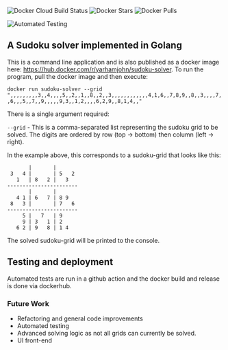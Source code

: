 ![Docker Cloud Build Status](https://img.shields.io/docker/cloud/build/yarhamjohn/sudoku-solver?style=for-the-badge)
![Docker Stars](https://img.shields.io/docker/stars/yarhamjohn/sudoku-solver?style=for-the-badge)
![Docker Pulls](https://img.shields.io/docker/pulls/yarhamjohn/sudoku-solver?style=for-the-badge)

![Automated Testing](https://github.com/yarhamjohn/sudoku-solver/workflows/Go/badge.svg?branch=master)

## A Sudoku solver implemented in Golang
This is a command line application and is also published as a docker image here: https://hub.docker.com/r/yarhamjohn/sudoku-solver.
To run the program, pull the docker image and then execute:

`docker run sudoku-solver --grid ",,,,,,,,,3,,4,,,,5,,2,,1,,8,,2,,3,,,,,,,,,,,,4,1,6,,7,8,9,,8,,3,,,,7,,6,,,5,,7,,9,,,,,9,3,,1,2,,,,6,2,9,,8,1,4,,"`

There is a single argument required:

`--grid` - This is a comma-separated list representing the sudoku grid to be solved. The digits are ordered by row (top -> bottom) then column (left -> right).

In the example above, this corresponds to a sudoku-grid that looks like this:

```
       |       |       
 3   4 |       | 5   2 
   1   | 8   2 |   3   
-----------------------
       |       |       
   4 1 | 6   7 | 8 9        
 8   3 |       | 7   6 
-----------------------
     5 |   7   | 9     
     9 | 3   1 | 2     
   6 2 | 9   8 | 1 4    
```

The solved sudoku-grid will be printed to the console.

## Testing and deployment
Automated tests are run in a github action and the docker build and release is done via dockerhub.

### Future Work
- Refactoring and general code improvements
- Automated testing
- Advanced solving logic as not all grids can currently be solved.
- UI front-end
